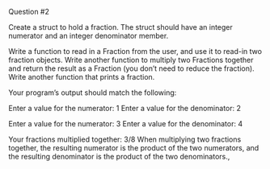 Question #2

Create a struct to hold a fraction. The struct should have an integer numerator and an integer denominator member.

Write a function to read in a Fraction from the user, and use it to read-in two fraction objects. Write another function to multiply two Fractions together and return the result as a Fraction (you don’t need to reduce the fraction). Write another function that prints a fraction.

Your program’s output should match the following:

Enter a value for the numerator: 1
Enter a value for the denominator: 2

Enter a value for the numerator: 3
Enter a value for the denominator: 4

Your fractions multiplied together: 3/8
When multiplying two fractions together, the resulting numerator is the product of the two numerators, and the resulting denominator is the product of the two denominators.,